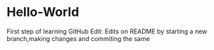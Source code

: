 # Hello-World
First step of learning GitHub
Edit: Edits on README by starting a new branch,making changes and commiting the same

